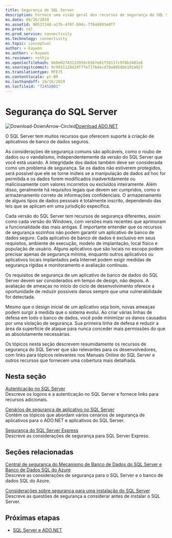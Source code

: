 ```yaml
---
title: Segurança do SQL Server
description: Fornece uma visão geral dos recursos de segurança do SQL Server, bem como cenários de aplicativo para criar aplicativos ADO.NET seguros direcionados ao SQL Server.
ms.date: 09/26/2019
ms.assetid: 9053724d-a1fb-4f0f-b9dc-7f6dd893e8ff
ms.prod: sql
ms.prod_service: connectivity
ms.technology: connectivity
ms.topic: conceptual
author: v-kaywon
ms.author: v-kaywon
ms.reviewer: rothja
ms.openlocfilehash: bb9e02743122958cb567e01f5011fc9f8b3481e6
ms.sourcegitcommit: 9c993112842dfffe7176decd79a885dbb192a927
ms.translationtype: MTE75
ms.contentlocale: pt-BR
ms.lasthandoff: 10/16/2019
ms.locfileid: "72452001"
---
```

# <a name="sql-server-security"></a>Segurança do SQL Server

![Download-DownArrow-Circled](../../../ssdt/media/download.png)[Download ADO.NET](../../sql-connection-libraries.md#anchor-20-drivers-relational-access)

O SQL Server tem muitos recursos que oferecem suporte à criação de aplicativos de banco de dados seguros.  
  
As considerações de segurança comuns são aplicáveis, como o roubo de dados ou o vandalismo, independentemente da versão do SQL Server que você está usando. A integridade dos dados também deve ser considerada como um problema de segurança. Se os dados não estiverem protegidos, será possível que ele se torne inúteis se a manipulação de dados ad hoc for permitida e os dados forem modificados inadvertidamente ou maliciosamente com valores incorretos ou excluídos inteiramente. Além disso, geralmente há requisitos legais que devem ser cumpridos, como o armazenamento correto de informações confidenciais. O armazenamento de alguns tipos de dados pessoais é totalmente inscrito, dependendo das leis que se aplicam em uma jurisdição específica.  
  
Cada versão do SQL Server tem recursos de segurança diferentes, assim como cada versão do Windows, com versões mais recentes que aprimoram a funcionalidade das mais antigas. É importante entender que os recursos de segurança sozinhos não podem garantir um aplicativo de banco de dados seguro. Cada aplicativo de banco de dados é exclusivo em seus requisitos, ambiente de execução, modelo de implantação, local físico e população de usuário. Alguns aplicativos que são locais no escopo podem precisar apenas de segurança mínima, enquanto outros aplicativos ou aplicativos locais implantados pela Internet podem exigir medidas de segurança rígidas e monitoramento e avaliação contínuas.  
  
Os requisitos de segurança de um aplicativo de banco de dados do SQL Server devem ser considerados em tempo de design, não depois. A avaliação de ameaças no início do ciclo de desenvolvimento oferece a oportunidade de reduzir possíveis danos sempre que uma vulnerabilidade for detectada.  
  
Mesmo que o design inicial de um aplicativo seja bom, novas ameaças podem surgir à medida que o sistema evolui. Ao criar várias linhas de defesa em todo o banco de dados, você pode minimizar os danos causados por uma violação de segurança. Sua primeira linha de defesa é reduzir a área da superfície de ataque para nunca conceder mais permissões do que as absolutamente necessárias.  
  
Os tópicos nesta seção descrevem resumidamente os recursos de segurança do SQL Server que são relevantes para os desenvolvedores, com links para tópicos relevantes nos Manuais Online do SQL Server e outros recursos que fornecem uma cobertura mais detalhada.  
  
## <a name="in-this-section"></a>Nesta seção  
[Autenticação no SQL Server](authentication-sql-server.md)  
Descreve os logons e a autenticação no SQL Server e fornece links para recursos adicionais. 
  
[Cenários de segurança de aplicativo no SQL Server](application-security-scenarios-sql-server.md)  
Contém os tópicos que abordam vários cenários de segurança de aplicativos para o ADO.NET e aplicativos do SQL Server.  
  
[Segurança do SQL Server Express](sql-server-express-security.md)  
Descreve as considerações de segurança para SQL Server Express.  
  
## <a name="related-sections"></a>Seções relacionadas  
[Central de segurança do Mecanismo de Banco de Dados do SQL Server e Banco de Dados SQL do Azure](../../../relational-databases/security/security-center-for-sql-server-database-engine-and-azure-sql-database.md)  
Descreve as considerações de segurança para o SQL Server e o banco de dados SQL do Azure.

[Considerações sobre segurança para uma instalação do SQL Server](../../../sql-server/install/security-considerations-for-a-sql-server-installation.md)  
Descreve as questões de segurança a considerar antes de instalar o SQL Server.

## <a name="next-steps"></a>Próximas etapas
- [SQL Server e ADO.NET](index.md)
